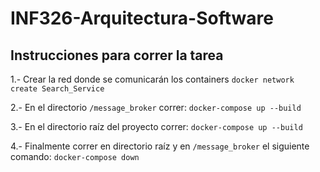 # INF326-Arquitectura-Software

## Instrucciones para correr la tarea

1.- Crear la red donde se comunicarán los containers
`docker network create Search_Service`

2.- En el directorio `/message_broker` correr: 
`docker-compose up --build`

3.- En el directorio raíz del proyecto correr: 
`docker-compose up --build`

4.- Finalmente correr en directorio raíz y en `/message_broker` el siguiente comando: 
`docker-compose down`